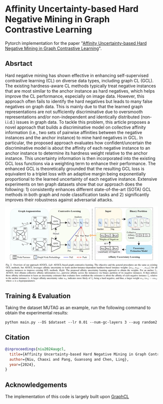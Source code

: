 # Affinity Uncertainty-based Hard Negative Mining in Graph Contrastive Learning
Pytorch implementation for the paper "[Affinity Uncertainty-based Hard Negative Mining in Graph Contrastive Learning](https://arxiv.org/pdf/2301.13340.pdf)".

## Absrtact
Hard negative mining has shown effective in enhancing self-supervised contrastive learning (CL) on diverse data types, including graph CL (GCL). The existing hardness-aware CL methods typically treat negative instances that are most similar to the anchor instance as hard negatives, which helps improve the CL performance, especially on image data. However, this approach often fails to identify the hard negatives but leads to many false negatives on graph data. This is mainly due to that the learned graph representations are not sufficiently discriminative due to oversmooth representations and/or non-independent and identically distributed (non-i.i.d.) issues in graph data. To tackle this problem, this article proposes a novel approach that builds a discriminative model on collective affinity information (i.e., two sets of pairwise affinities between the negative instances and the anchor instance) to mine hard negatives in GCL. In particular, the proposed approach evaluates how confident/uncertain the discriminative model is about the affinity of each negative instance to an anchor instance to determine its hardness weight relative to the anchor instance. This uncertainty information is then incorporated into the existing GCL loss functions via a weighting term to enhance their performance. The enhanced GCL is theoretically grounded that the resulting GCL loss is equivalent to a triplet loss with an adaptive margin being exponentially proportional to the learned uncertainty of each negative instance. Extensive experiments on ten graph datasets show that our approach does the following: 1) consistently enhances different state-of-the-art (SOTA) GCL methods in both graph and node classification tasks and 2) significantly improves their robustness against adversarial attacks.

![Framework](framework.png)

## Training & Evaluation
Taking the dataset MUTAG as an example, run the following command to obtain the experimental results:
    
    python main.py --DS $dataset --lr 0.01 --num-gc-layers 3 --aug random2


## Citation
```bibtex
@inproceedings{niu2024augcl,
  title={Affinity Uncertainty-based Hard Negative Mining in Graph Contrastive Learning},
  author={Niu, Chaoxi and Pang, Guansong and Chen, Ling},
  year={2024},
}
```

## Acknowledgements
The implementation of this code is largely built upon [GraphCL](https://github.com/Shen-Lab/GraphCL/tree/master/unsupervised_TU#acknowledgements)
